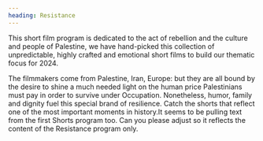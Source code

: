 ```yaml
---
heading: Resistance
---
```

This short film program is dedicated to the act of rebellion and the culture and people of Palestine, we have hand-picked this collection of unpredictable, highly crafted and  emotional short films to build our thematic focus for 2024. 

The filmmakers come from Palestine, Iran, Europe: but they are all bound by the desire to shine a much needed light on the human price Palestinians must pay in order to survive under Occupation. Nonetheless, humor, family and dignity fuel this special brand of resilience. Catch the shorts that reflect one of the most important moments in history.It seems to be pulling text from the first Shorts program too. Can you please adjust so it reflects the content of the Resistance program only. 
